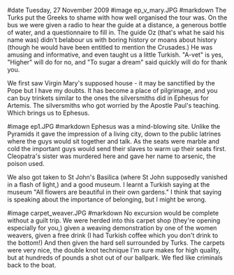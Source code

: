 #date Tuesday, 27 November 2009
#image ep_v_mary.JPG
#markdown
The Turks put the Greeks to shame with how well organised the tour was. On the bus we were given a radio to hear the guide at a distance, a generous bottle of water, and a questionnaire to fill in. The guide Oz (that's what he said his name was) didn't belabour us with boring history or moans about history (though he would have been entitled to mention the Crusades.) He was amusing and informative, and even taught us a little Turkish. "A-vet" is yes, "Higher" will do for no, and "To sugar a dream" said quickly will do for thank you.

We first saw Virgin Mary's supposed house - it may be sanctified by the Pope but I have my doubts. It has become a place of pilgrimage, and you can buy trinkets similar to the ones the silversmiths did in Ephesus for Artemis. The silversmiths who got worried by the Apostle Paul's teaching. Which brings us to Ephesus.

#image ep1.JPG
#markdown
Ephesus was a mind-blowing site. Unlike the Pyramids it gave the impression of a living city, down to the public latrines where the guys would sit together and talk. As the seats were marble and cold the important guys would send their slaves to warm up their seats first. Cleopatra's sister was murdered here and gave her name to arsenic, the poison used.

We also got taken to St John's Basilica (where St John supposedly vanished in a flash of light,) and a good museum. I learnt a Turkish saying at the museum "All flowers are beautiful in their own gardens." I think that saying is speaking about the importance of belonging, but I might be wrong.

#image carpet_weaver.JPG
#markdown
No excursion would be complete without a guilt trip. We were herded into this carpet shop (they're opening especially for you,) given a weaving demonstration by one of the women weavers, given a free drink (I had Turkish coffee which you don't drink to the bottom!) And then given the hard sell surrounded by Turks. The carpets were very nice, the double knot technique I'm sure makes for high quality, but at hundreds of pounds a shot out of our ballpark. We fled like criminals back to the boat.
